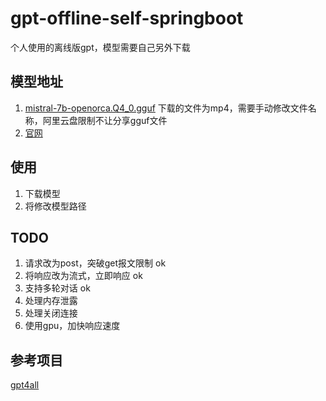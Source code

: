 # gpt-offline-self-springboot
个人使用的离线版gpt，模型需要自己另外下载

## 模型地址
1. [mistral-7b-openorca.Q4_0.gguf](https://119.91.23.137/d/%F0%9F%88%B4%E6%88%91%E7%9A%84%E9%98%BF%E9%87%8C%E5%88%86%E4%BA%AB/Tacit0926/mistral-7b-openorca.mp4) 下载的文件为mp4，需要手动修改文件名称，阿里云盘限制不让分享gguf文件
2. [官网](https://gpt4all.io/index.html)

## 使用
1. 下载模型
2. 将修改模型路径

## TODO
1. 请求改为post，突破get报文限制 ok
2. 将响应改为流式，立即响应 ok
3. 支持多轮对话 ok
4. 处理内存泄露
5. 处理关闭连接
6. 使用gpu，加快响应速度

## 参考项目
[gpt4all](https://github.com/nomic-ai/gpt4all)